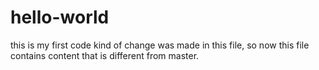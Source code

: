 # hello-world
this is my first code
kind of change was made in this file, so now this file contains content that is different from master.
